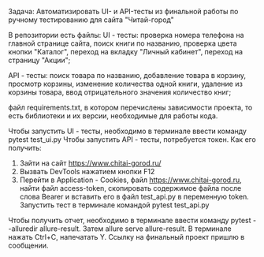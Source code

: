 Задача:
Автоматизировать UI- и API-тесты из финальной работы по 
ручному тестированию для сайта "Читай-город"

В репозитории есть файлы:
UI - тесты: проверка номера телефона на главной странице сайта, поиск 
книги по названию, проверка цвета кнопки "Каталог", переход на вкладку "Личный кабинет",
переход на страницу "Акции";

API - тесты: поиск товара по названию, добавление товара в корзину,
просмотр корзины, изменение количества одной книги, удаление из корзины товара,
ввод отрицательного значения количество книг;

файл requirements.txt, в котором перечислены зависимости проекта, 
то есть библиотеки и их версии, необходимые для работы кода.

Чтобы запустить UI - тесты, необходимо в терминале ввести команду pytest test_ui.py 
Чтобы запустить API - тесты, потребуется токен. 
Как его получить:
1. Зайти на сайт https://www.chitai-gorod.ru/
2. Вызвать DevTools нажатием кнопки F12
3. Перейти в Application - Cookies, файл https://www.chitai-gorod.ru, 
найти файл access-token, скопировать содержимое файла после слова Bearer и
вставить его в файл test_api.py в переменную token.
Запустить тест в терминале командой pytest test_api.py 

Чтобы получить отчет, необходимо в терминале ввести команду pytest --alluredir allure-result.
Затем allure serve allure-result. В терминале нажать Ctrl+C,  напечатать Y.
Ссылку на финальный проект пришлю в сообщении.